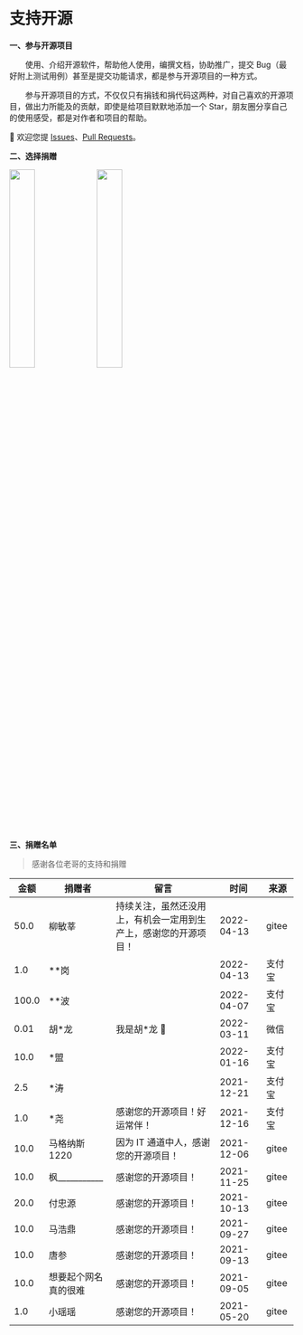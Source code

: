 # 支持开源

<p style="font-weight: bold;">一、参与开源项目</p>

&emsp;&emsp;使用、介绍开源软件，帮助他人使用，编撰文档，协助推广，提交 Bug（最好附上测试用例）甚至是提交功能请求，都是参与开源项目的一种方式。

&emsp;&emsp;参与开源项目的方式，不仅仅只有捐钱和捐代码这两种，对自己喜欢的开源项目，做出力所能及的贡献，即使是给项目默默地添加一个 Star，朋友圈分享自己的使用感受，都是对作者和项目的帮助。

💖 欢迎您提 [Issues](https://gitee.com/lyt-top/vue-next-admin/issues)、[Pull Requests](https://gitee.com/lyt-top/vue-next-admin/pulls)。

<p style="font-weight: bold;">二、选择捐赠</p>

<img src="https://img-blog.csdnimg.cn/79fdc41e65b54b58b6e710ac98716a8b.png?x-oss-process=image/watermark,type_d3F5LXplbmhlaQ,shadow_50,text_Q1NETiBAbHl0LXRvcA==,size_15,color_FFFFFF,t_70,g_se,x_16" width="30%" style="border: 1px solid var(--c-brand);">
<img src="https://img-blog.csdnimg.cn/db85818984ff475a85fff120a2e26dc1.png?x-oss-process=image/watermark,type_d3F5LXplbmhlaQ,shadow_50,text_Q1NETiBAbHl0LXRvcA==,size_15,color_FFFFFF,t_70,g_se,x_16" width="30%" style="border: 1px solid var(--c-brand);">

<p style="font-weight: bold;">三、捐赠名单</p>

> 感谢各位老哥的支持和捐赠

| 金额  | 捐赠者                   | 留言                                                             | 时间       | 来源   |
| ----- | ------------------------ | ---------------------------------------------------------------- | ---------- | ------ |
| 50.0  | 柳敏莘                   | 持续关注，虽然还没用上，有机会一定用到生产上，感谢您的开源项目！ | 2022-04-13 | gitee  |
| 1.0   | \*\*岗                   |                                                                  | 2022-04-13 | 支付宝 |
| 100.0 | \*\*波                   |                                                                  | 2022-04-07 | 支付宝 |
| 0.01  | 胡\*龙                   | 我是胡\*龙 🐉                                                    | 2022-03-11 | 微信   |
| 10.0  | \*盟                     |                                                                  | 2022-01-16 | 支付宝 |
| 2.5   | \*涛                     |                                                                  | 2021-12-21 | 支付宝 |
| 1.0   | \*尧                     | 感谢您的开源项目！好运常伴！                                     | 2021-12-16 | 支付宝 |
| 10.0  | 马格纳斯 1220            | 因为 IT 通道中人，感谢您的开源项目！                             | 2021-12-06 | gitee  |
| 10.0  | 枫\_\_\_\_\_\_\_\_\_\_\_ | 感谢您的开源项目！                                               | 2021-11-25 | gitee  |
| 20.0  | 付忠源                   | 感谢您的开源项目！                                               | 2021-10-13 | gitee  |
| 10.0  | 马浩鼎                   | 感谢您的开源项目！                                               | 2021-09-27 | gitee  |
| 10.0  | 唐参                     | 感谢您的开源项目！                                               | 2021-09-13 | gitee  |
| 10.0  | 想要起个网名真的很难     | 感谢您的开源项目！                                               | 2021-09-05 | gitee  |
| 1.0   | 小瑶瑶                   | 感谢您的开源项目！                                               | 2021-05-20 | gitee  |

